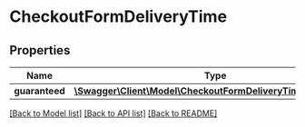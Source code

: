 # CheckoutFormDeliveryTime

## Properties
Name | Type | Description | Notes
------------ | ------------- | ------------- | -------------
**guaranteed** | [**\Swagger\Client\Model\CheckoutFormDeliveryTimeGuaranteed**](CheckoutFormDeliveryTimeGuaranteed.md) |  | [optional] 

[[Back to Model list]](../../README.md#documentation-for-models) [[Back to API list]](../../README.md#documentation-for-api-endpoints) [[Back to README]](../../README.md)

